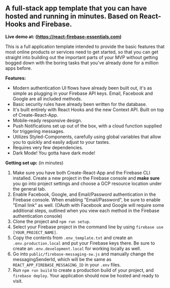 ## A full-stack app template that you can have hosted and running in minutes. Based on React-Hooks and Firebase.

**Live demo at: (https://react-firebase-essentials.com)**

This is a full application template intended to provide the basic features that most online products or services need to get started, so that you can get straight into building out the important parts of your MVP without getting bogged down with the boring tasks that you've already done for a million apps before.

**Features:**

- Modern authentication UI flows have already been built out, it's as simple as plugging in your Firebase API keys. Email, Facebook and Google are all included methods.
- Basic security rules have already been written for the database.
- It's built entirely with React Hooks and the new Context API. Built on top of Create-React-App.
- Mobile-ready responsive design.
- Push Notifications set up out of the box, with a cloud function supplied for triggering messages.
- Utilizes Styled-Components, carefully using global variables that allow you to quickly and easily adjust to your tastes.
- Requires very few dependencies.
- Dark Mode! You gotta have dark mode!

**Getting set up:** (in minutes)

1. Make sure you have both Create-React-App and the Firebase CLI installed. Create a new project in the Firebase console and **make sure** you go into project settings and choose a GCP resource location under the general tab.
2. Enable Facebook, Google, and Email/Password authentication in the Firebase console. When enabling "Email/Password", be sure to enable "Email link" as well. (OAuth with Facebook and Google will require some additional steps, outlined when you view each method in the Firebase authentication console)
3. Clone the project and `npm run setup`.
4. Select your Firebase project in the command line by using `firebase use [YOUR_PROJECT_NAME]`.
5. Copy the contents from `.env_template.txt` and create an `.env.production.local` and put your Firebase keys there. Be sure to create an `.env.development.local` for working locally as well.
6. Go into `public/firebase-messaging-sw.js` and manually change the messagingSenderId, which will be the same as `REACT_APP_FIREBASE_MESSAGING_ID` in your `.env` files.
7. Run `npm run build` to create a production build of your project, and `firebase deploy`. Your application should now be hosted and ready to visit.
